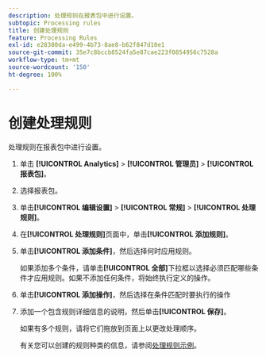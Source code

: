 ```yaml
---
description: 处理规则在报表包中进行设置。
subtopic: Processing rules
title: 创建处理规则
feature: Processing Rules
exl-id: e28380da-e499-4b73-8ae8-b62f847d10e1
source-git-commit: 35e7c8bccb8524fa5e87cae223f0854956c7528a
workflow-type: tm+mt
source-wordcount: '150'
ht-degree: 100%

---
```


# 创建处理规则

处理规则在报表包中进行设置。

1. 单击 **[!UICONTROL Analytics]** > **[!UICONTROL 管理员]** > **[!UICONTROL 报表包]**。
1. 选择报表包。
1. 单击&#x200B;**[!UICONTROL 编辑设置]** > **[!UICONTROL 常规]** > **[!UICONTROL 处理规则]**。
1. 在&#x200B;**[!UICONTROL 处理规则]**&#x200B;页面中，单击&#x200B;**[!UICONTROL 添加规则]**。
1. 单击&#x200B;**[!UICONTROL 添加条件]**，然后选择何时应用规则。

   如果添加多个条件，请单击&#x200B;**[!UICONTROL 全部]**&#x200B;下拉框以选择必须匹配哪些条件才应用规则。如果不添加任何条件，将始终执行定义的操作。

1. 单击&#x200B;**[!UICONTROL 添加操作]**，然后选择在条件匹配时要执行的操作
1. 添加一个包含规则详细信息的说明，然后单击&#x200B;**[!UICONTROL 保存]**。

   如果有多个规则，请将它们拖放到页面上以更改处理顺序。

   有关您可以创建的规则种类的信息，请参阅[处理规则示例](/help/admin/admin/c-manage-report-suites/c-edit-report-suites/general/c-processing-rules/processing-rules-examples/processing-rules-examples.md)。
